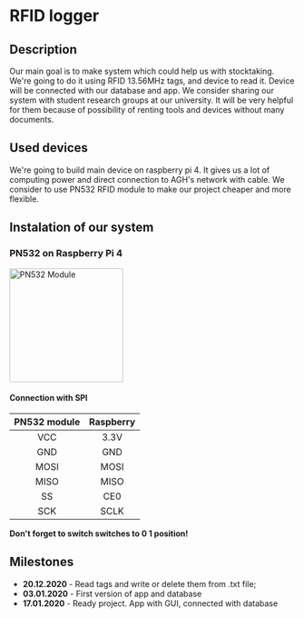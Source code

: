 # RFID logger
## Description
Our main goal is to make system which could help us with stocktaking. We're going to do it using RFID 13.56MHz tags, and device to read it. Device will be connected with our database and app. We consider sharing our system with student research groups at our university. It will be very helpful for them because of possibility of renting tools and devices without many documents.

## Used devices
We're going to build main device on raspberry pi 4. It gives us a lot of computing power and direct connection to AGH's network with cable. We consider to use PN532 RFID module to make our project cheaper and more flexible.

## Instalation of our system
### PN532 on Raspberry Pi 4
<img src="https://botland.com.pl/64035-thickbox_default/modul-rfidnfc-pn532-1356mhz-i2cspi-karta-i-brelok.jpg" alt="PN532 Module" width="200" height="200">  
  
#### Connection with SPI
| PN532 module | Raspberry |
|:------------:|:---------:|
|     VCC      |    3.3V   |
|     GND      |    GND    |
|     MOSI     |    MOSI   |
|     MISO     |    MISO   |
|     SS       |    CE0    |
|     SCK      |    SCLK   |

**Don't forget to switch switches to 0 1 position!**

## Milestones
- **20.12.2020** - Read tags and write or delete them from .txt file;
- **03.01.2020** - First version of app and database
- **17.01.2020** - Ready project. App with GUI, connected with database
